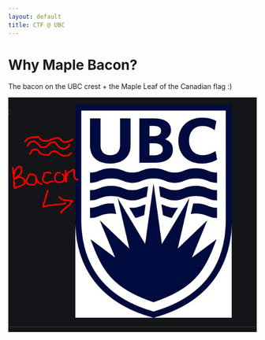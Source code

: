 ```yaml
--- 
layout: default 
title: CTF @ UBC 
---
```



# Why Maple Bacon?


The bacon on the UBC crest + the Maple Leaf of the Canadian flag :)


![Bacon](/assets/images/about/bacon.png)